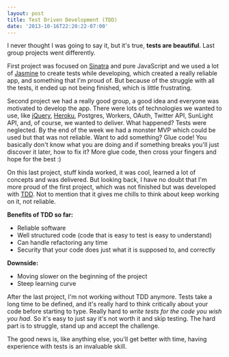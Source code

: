 ```yaml
---
layout: post
title: Test Driven Development (TDD)
date: '2013-10-16T22:20:22-07:00'
---
```

I never thought I was going to say it, but it's true, <strong>tests are beautiful</strong>. Last group projects went differently.

First project was focused on <a target="_blank" href="http://www.sinatrarb.com/">Sinatra</a> and pure JavaScript and we used a lot of <a target="_blank" href="http://pivotal.github.io/jasmine/">Jasmine</a> to create tests while developing, which created a really reliable app, and something that I'm proud of. But because of the struggle with all the tests, it ended up not being finished, which is little frustrating.

Second project we had a really good group, a good idea and everyone was motivated to develop the app. There were lots of technologies we wanted to use, like <a target="_blank" href="http://jquery.com/">jQuery</a>, <a target="_blank" href="http://www.heroku.com/">Heroku</a>, Postgres, Workers, OAuth, Twitter API, SunLight API, and, of course, we wanted to deliver. What happened? Tests were neglected. By the end of the week we had a monster MVP which could be used but that was not reliable. Want to add something? Glue code! You basically don't know what you are doing and if something breaks you'll just discover it later, how to fix it? More glue code, then cross your fingers and hope for the best :)

On this last project, stuff kinda worked, it was cool, learned a lot of concepts and was delivered. But looking back, I have no doubt that I'm more proud of the first project, which was not finished but was developed with <a target="_blank" href="http://en.wikipedia.org/wiki/Test-driven_development">TDD</a>. Not to mention that it gives me chills to think about keep working on it, not reliable.

<strong>Benefits of TDD so far:</strong>
<ul>
  <li>Reliable software</li>
  <li>Well structured code (code that is easy to test is easy to understand)</li>
  <li>Can handle refactoring any time</li>
  <li>Security that your code does just what it is supposed to, and correctly</li>
</ul>
<strong>Downside:</strong>
<ul>
  <li>Moving slower on the beginning of the project</li>
  <li>Steep learning curve</li>
</ul>

After the last project, I'm not working without TDD anymore. Tests take a long time to be defined, and it's really hard to think critically about your code before starting to type. Really hard to <em>write tests for the code you wish you had</em>. So it's easy to just say it's not worth it and skip testing. The hard part is to struggle, stand up and accept the challenge.

The good news is, like anything else, you'll get better with time, having experience with tests is an invaluable skill.
